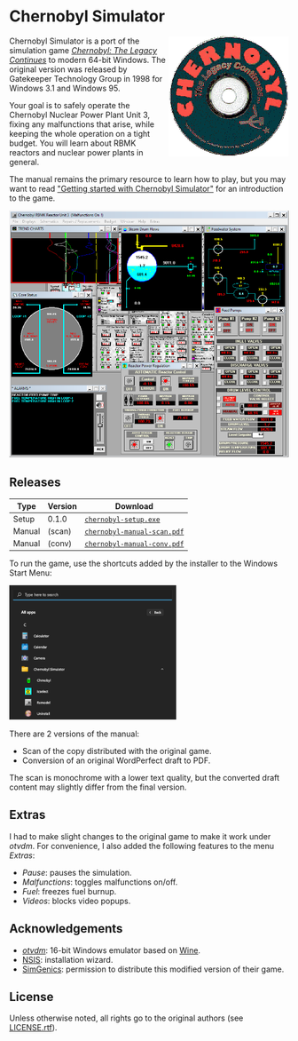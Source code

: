 # Chernobyl Simulator

<img align="right" src="disc4.gif" alt="Chernobyl Simulator CD-ROM">

Chernobyl Simulator is a port of the simulation game [_Chernobyl: The Legacy
Continues_](https://web.archive.org/web/19990429163349/http://www.gatekeepsw.com:80/)
to modern 64-bit Windows. The original version was released by Gatekeeper
Technology Group in 1998 for Windows 3.1 and Windows 95.

Your goal is to safely operate the Chernobyl Nuclear Power Plant Unit 3, fixing
any malfunctions that arise, while keeping the whole operation on a tight
budget. You will learn about RBMK reactors and nuclear power plants in general.

The manual remains the primary resource to learn how to play, but you may want
to read ["Getting started with Chernobyl
Simulator"](https://dzx.fr/blog/getting-started-with-chernobyl-simulator/) for
an introduction to the game.

![Simulator screenshot](screenshot.png)

## Releases

| Type   | Version | Download                                |
| ------ | ------- | --------------------------------------- |
| Setup  | 0.1.0   | [`chernobyl-setup.exe`][setup]          |
| Manual | (scan)  | [`chernobyl-manual-scan.pdf`][man_scan] |
| Manual | (conv)  | [`chernobyl-manual-conv.pdf`][man_conv] |

[setup]: https://github.com/gdzx/chernobyl-simulator/releases/download/v0.1.0/chernobyl-setup.exe
[man_scan]: https://github.com/gdzx/chernobyl-simulator/releases/download/v0.1.0/chernobyl-manual-scan.pdf
[man_conv]: https://github.com/gdzx/chernobyl-simulator/releases/download/v0.1.0/chernobyl-manual-conv.pdf

To run the game, use the shortcuts added by the installer to the Windows Start
Menu:

![Start Menu shortcuts](start-menu.png)

There are 2 versions of the manual:

- Scan of the copy distributed with the original game.
- Conversion of an original WordPerfect draft to PDF.

The scan is monochrome with a lower text quality, but the converted draft
content may slightly differ from the final version.

## Extras

I had to make slight changes to the original game to make it work under
_otvdm_. For convenience, I also added the following features to the menu
_Extras_:

- _Pause_: pauses the simulation.
- _Malfunctions_: toggles malfunctions on/off.
- _Fuel_: freezes fuel burnup.
- _Videos_: blocks video popups.

## Acknowledgements

- [_otvdm_](https://github.com/otya128/winevdm): 16-bit Windows emulator based
  on [Wine](https://www.winehq.org).
- [NSIS](https://nsis.sourceforge.io/Main_Page): installation wizard.
- [SimGenics](https://simgenics.com): permission to distribute this modified
  version of their game.

## License

Unless otherwise noted, all rights go to the original authors (see
[LICENSE.rtf](LICENSE.rtf)).
